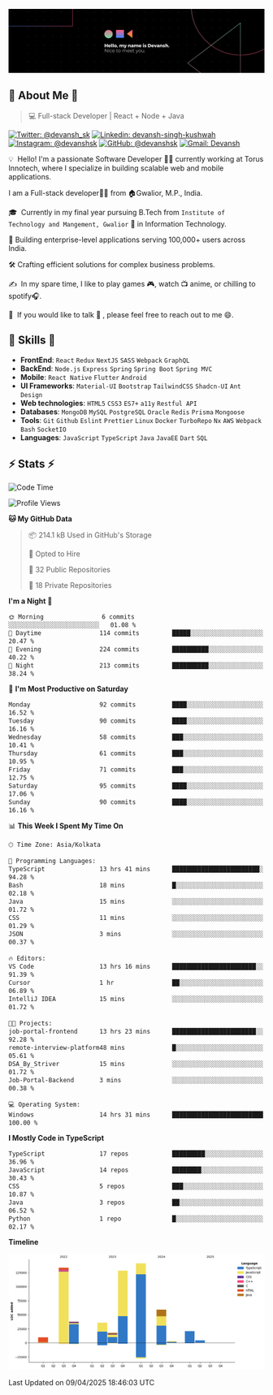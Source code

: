 ![Banner](./Devansh%20Singh%20Banner.png)

## 👋 About Me 👋

> 💻 Full-stack Developer | React + Node + Java

[![Twitter: @devansh_sk](https://img.shields.io/twitter/follow/devansh_sk?style=social)](https://twitter.com/devansh_sk)
[![Linkedin: devansh-singh-kushwah](https://img.shields.io/badge/-Devansh%20Singh%20Kushwah-blue?style=flat-square&logo=Linkedin&logoColor=white&link=https://www.linkedin.com/in/devanshsk/)](https://www.linkedin.com/in/devanshsk/)
[![Instagram: @devanshsk](https://img.shields.io/badge/-devanshsk-E4405F?style=flat-square&logo=instagram&logoColor=white)](https://instagram.com/devanshsk)
[![GitHub: @devanshsk](https://img.shields.io/github/followers/devanshsk?label=follow&style=social)](https://github.com/devanshsk)
[![Gmail: Devansh](https://img.shields.io/badge/Gmail-D14836?style=flat-square&logo=gmail&logoColor=white)](mailto:work.devanshsk@gmail.com)

💡 &nbsp;Hello! I'm a passionate Software Developer 🧑‍💻 currently working at Torus Innotech, where I specialize in building scalable web and mobile applications.

I am a Full-stack developer🧑‍💻 from 🏠Gwalior, M.P., India.

🎓 &nbsp;Currently in my final year pursuing B.Tech from `Institute of Technology and Mangement, Gwalior` 🏫 in Information Technology.

💼 Building enterprise-level applications serving 100,000+ users across India.

🛠️ Crafting efficient solutions for complex business problems.

✍️ &nbsp;In my spare time, I like to play games 🎮, watch 📺 anime, or chilling to spotify🎧.

💬 &nbsp;If you would like to talk 👋 , please feel free to reach out to me 😄.

##  🎉 Skills  🎉
- **FrontEnd**: `React` `Redux` `NextJS` `SASS` `Webpack` `GraphQL`
- **BackEnd**: `Node.js` `Express` `Spring` `Spring Boot` `Spring MVC`
- **Mobile**: `React Native` `Flutter` `Android` 
- **UI Frameworks**: `Material-UI` `Bootstrap` `TailwindCSS` `Shadcn-UI` `Ant Design`
- **Web technologies**: `HTML5` `CSS3` `ES7+` `a11y` `Restful API` 
- **Databases**: `MongoDB` `MySQL` `PostgreSQL` `Oracle` `Redis` `Prisma` `Mongoose`
- **Tools**: `Git` `Github` `Eslint` `Prettier` `Linux` `Docker` `TurboRepo` `Nx` `AWS` `Webpack` `Bash` `SocketIO`
- **Languages**: `JavaScript` `TypeScript` `Java` `JavaEE` `Dart` `SQL`

## ⚡ Stats ⚡
<!--START_SECTION:waka-->
![Code Time](http://img.shields.io/badge/Code%20Time-438%20hrs%2042%20mins-blue)

![Profile Views](http://img.shields.io/badge/Profile%20Views-0-blue)

**🐱 My GitHub Data** 

> 📦 214.1 kB Used in GitHub's Storage 
 > 
> 💼 Opted to Hire
 > 
> 📜 32 Public Repositories 
 > 
> 🔑 18 Private Repositories 
 > 
**I'm a Night 🦉** 

```text
🌞 Morning                6 commits           ░░░░░░░░░░░░░░░░░░░░░░░░░   01.08 % 
🌆 Daytime                114 commits         █████░░░░░░░░░░░░░░░░░░░░   20.47 % 
🌃 Evening                224 commits         ██████████░░░░░░░░░░░░░░░   40.22 % 
🌙 Night                  213 commits         ██████████░░░░░░░░░░░░░░░   38.24 % 
```
📅 **I'm Most Productive on Saturday** 

```text
Monday                   92 commits          ████░░░░░░░░░░░░░░░░░░░░░   16.52 % 
Tuesday                  90 commits          ████░░░░░░░░░░░░░░░░░░░░░   16.16 % 
Wednesday                58 commits          ███░░░░░░░░░░░░░░░░░░░░░░   10.41 % 
Thursday                 61 commits          ███░░░░░░░░░░░░░░░░░░░░░░   10.95 % 
Friday                   71 commits          ███░░░░░░░░░░░░░░░░░░░░░░   12.75 % 
Saturday                 95 commits          ████░░░░░░░░░░░░░░░░░░░░░   17.06 % 
Sunday                   90 commits          ████░░░░░░░░░░░░░░░░░░░░░   16.16 % 
```


📊 **This Week I Spent My Time On** 

```text
🕑︎ Time Zone: Asia/Kolkata

💬 Programming Languages: 
TypeScript               13 hrs 41 mins      ████████████████████████░   94.28 % 
Bash                     18 mins             █░░░░░░░░░░░░░░░░░░░░░░░░   02.18 % 
Java                     15 mins             ░░░░░░░░░░░░░░░░░░░░░░░░░   01.72 % 
CSS                      11 mins             ░░░░░░░░░░░░░░░░░░░░░░░░░   01.29 % 
JSON                     3 mins              ░░░░░░░░░░░░░░░░░░░░░░░░░   00.37 % 

🔥 Editors: 
VS Code                  13 hrs 16 mins      ███████████████████████░░   91.39 % 
Cursor                   1 hr                ██░░░░░░░░░░░░░░░░░░░░░░░   06.89 % 
IntelliJ IDEA            15 mins             ░░░░░░░░░░░░░░░░░░░░░░░░░   01.72 % 

🐱‍💻 Projects: 
job-portal-frontend      13 hrs 23 mins      ███████████████████████░░   92.28 % 
remote-interview-platform48 mins             █░░░░░░░░░░░░░░░░░░░░░░░░   05.61 % 
DSA_By_Striver           15 mins             ░░░░░░░░░░░░░░░░░░░░░░░░░   01.72 % 
Job-Portal-Backend       3 mins              ░░░░░░░░░░░░░░░░░░░░░░░░░   00.38 % 

💻 Operating System: 
Windows                  14 hrs 31 mins      █████████████████████████   100.00 % 
```

**I Mostly Code in TypeScript** 

```text
TypeScript               17 repos            █████████░░░░░░░░░░░░░░░░   36.96 % 
JavaScript               14 repos            ████████░░░░░░░░░░░░░░░░░   30.43 % 
CSS                      5 repos             ███░░░░░░░░░░░░░░░░░░░░░░   10.87 % 
Java                     3 repos             ██░░░░░░░░░░░░░░░░░░░░░░░   06.52 % 
Python                   1 repo              █░░░░░░░░░░░░░░░░░░░░░░░░   02.17 % 
```



**Timeline**

![Lines of Code chart](https://raw.githubusercontent.com/DevanshSK/DevanshSK/main/assets/bar_graph.png)


 Last Updated on 09/04/2025 18:46:03 UTC
<!--END_SECTION:waka-->
